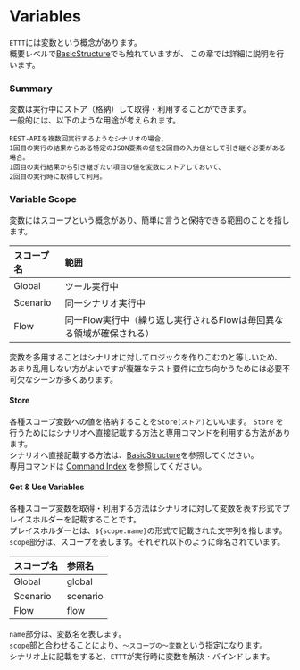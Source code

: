 # Variables
`ETTT`には変数という概念があります。  
概要レベルで[BasicStructure](/pages/specification/basic_structure)でも触れていますが、
この章では詳細に説明を行います。

### Summary

変数は実行中にストア（格納）して取得・利用することができます。  
一般的には、以下のような用途が考えられます。  

```
REST-APIを複数回実行するようなシナリオの場合、
1回目の実行の結果からある特定のJSON要素の値を2回目の入力値として引き継ぐ必要がある場合。
1回目の実行結果から引き継ぎたい項目の値を変数にストアしておいて、
2回目の実行時に取得して利用。
```

### Variable Scope

変数にはスコープという概念があり、簡単に言うと保持できる範囲のことを指します。

|スコープ名|範囲|
|:---|:---|
|Global|ツール実行中|
|Scenario|同一シナリオ実行中|
|Flow|同一Flow実行中（繰り返し実行されるFlowは毎回異なる領域が確保される）|

変数を多用することはシナリオに対してロジックを作りこむのと等しいため、
あまり乱用しない方がよいですが複雑なテスト要件に立ち向かうためには必要不可欠なシーンが多くあります。

#### Store

各種スコープ変数への値を格納することを`Store(ストア)`といいます。
`Store` を行うためにはシナリオへ直接記載する方法と専用コマンドを利用する方法があります。  
シナリオへ直接記載する方法は、[BasicStructure](/pages/specification/basic_structure)を参照してください。  
専用コマンドは [Command Index](pages/specification/command/index.md) を参照してください。  

#### Get & Use Variables

各種スコープ変数を取得・利用する方法はシナリオに対して変数を表す形式でプレイスホルダーを記載することです。  
プレイスホルダーとは、`${scope.name}`の形式で記載された文字列を指します。  
`scope`部分は、スコープを表します。それぞれ以下のように命名されています。

|スコープ名|参照名|
|:---|:---|
|Global|global|
|Scenario|scenario|
|Flow|flow|

`name`部分は、変数名を表します。  
`scope`部と合わせることにより、`～スコープの～変数`という指定になります。  
シナリオ上に記載をすると、`ETTT`が実行時に変数を解決・バインドします。

